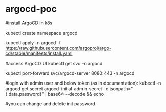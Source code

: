 # argocd-poc

#install ArgoCD in k8s

kubectl create namespace argocd

kubectl apply -n argocd -f https://raw.githubusercontent.com/argoproj/argo-cd/stable/manifests/install.yaml

#access ArgoCD UI
kubectl get svc -n argocd

kubectl port-forward svc/argocd-server 8080:443 -n argocd

#login with admin user and below token (as in documentation):
kubectl -n argocd get secret argocd-initial-admin-secret -o jsonpath="{.data.password}" | base64 --decode && echo

#you can change and delete init password
